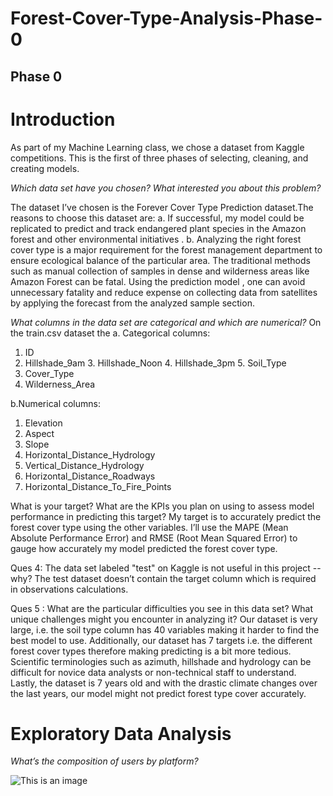 # Forest-Cover-Type-Analysis-Phase-0


## Phase 0 

# Introduction
As part of my Machine Learning class, we chose a dataset from Kaggle competitions. This is the first of three phases of selecting, cleaning, and creating models.


*Which data set have you chosen? What interested you about this problem?*

The dataset I’ve chosen is the Forever Cover Type Prediction dataset.The reasons to choose this dataset are:
a. If successful, my model could be replicated to predict and track endangered plant species in the Amazon forest and other environmental initiatives .
b. Analyzing the right forest cover type is a major requirement for the forest management department to ensure ecological balance of the particular area. The traditional methods such as manual collection of samples in dense and wilderness areas like Amazon Forest can be fatal. Using the prediction model , one can avoid unnecessary fatality and reduce expense on collecting data from satellites by applying the forecast from the analyzed sample section.



*What columns in the data set are categorical and which are numerical?*
On the train.csv dataset the
a. Categorical columns:

1. ID
2. Hillshade_9am 3. Hillshade_Noon 4. Hillshade_3pm 5. Soil_Type
6. Cover_Type
7. Wilderness_Area

b.Numerical columns:

1. Elevation
2. Aspect
3. Slope
4. Horizontal_Distance_Hydrology
5. Vertical_Distance_Hydrology
6. Horizontal_Distance_Roadways
7. Horizontal_Distance_To_Fire_Points


What is your target? What are the KPIs you plan on using to assess model performance in predicting this target?
My target is to accurately predict the forest cover type using the other variables. 
I’ll use the MAPE (Mean Absolute Performance Error) and RMSE (Root Mean Squared Error) to gauge how accurately my model predicted the forest cover type. 


Ques 4: The data set labeled "test" on Kaggle is not useful in this project -- why?
The test dataset doesn’t contain the target column which is required  in observations calculations.


Ques 5 : What are the particular difficulties you see in this data set? What unique challenges might you encounter in analyzing it?
Our dataset is very large, i.e. the soil type column has 40 variables making it harder to find the best model to use. Additionally, our dataset has 7 targets i.e. the different forest cover types therefore making predicting is a bit more tedious.
Scientific terminologies such as azimuth, hillshade and hydrology can be difficult for novice data analysts or non-technical staff to understand.
Lastly, the dataset is 7 years old and with the drastic climate changes over the last years, our model might not predict forest type cover accurately.

# Exploratory Data Analysis

*What’s the composition of users by platform?*

![This is an image](https://github.com/jackfrost68/Wayfair-/blob/5a84bfae3125e924b60da87335ee43024b5c1b7d/Screenshot%202022-11-13%20at%207.49.41%20PM.png)
